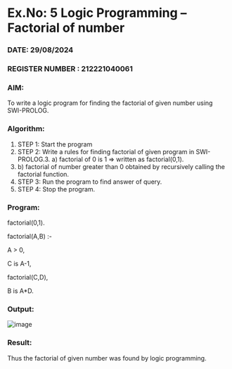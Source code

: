 # Ex.No: 5   Logic Programming – Factorial of number   
### DATE: 29/08/2024                                                                           
### REGISTER NUMBER :  212221040061
### AIM: 
To  write  a logic program for finding the factorial of given number using SWI-PROLOG. 
### Algorithm:
1. STEP 1: Start the program
2. STEP 2:  Write a rules for finding factorial of given program in SWI-PROLOG.3.   a)	factorial of 0 is 1 => written as factorial(0,1).
4.   b)	factorial of number greater than 0 obtained by recursively calling the factorial    function.
5. STEP 3: Run the program  to find answer of  query.
6. STEP 4: Stop the program.

### Program:

factorial(0,1).

factorial(A,B) :-

A > 0,

C is A-1,

factorial(C,D),

B is A*D.

### Output:

![image](https://github.com/HariHaranLK/AI_Lab_2023-24/assets/132996089/f44a029f-6ef2-443a-99b2-52baac988aa1)

### Result:
Thus the factorial of given number was found by logic programming.
